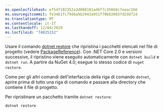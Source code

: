 ```yaml
---
ms.openlocfilehash: ef54f102352a3d088181ad6f7c356b8c7eeac166
ms.sourcegitcommit: fe34b1fc79d6a9b2943a951f70b820037d2dd72d
ms.translationtype: MT
ms.contentlocale: it-IT
ms.lasthandoff: 12/04/2019
ms.locfileid: "74825152"
---
```

Usare il comando [dotnet restore](/dotnet/core/tools/dotnet-restore?tabs=netcore2x) che ripristina i pacchetti elencati nel file di progetto (vedere [PackageReference](../../consume-packages/package-references-in-project-files.md)). Con .NET Core 2.0 e versioni successive, il ripristino viene eseguito automaticamente con `dotnet build` e `dotnet run`. A partire da NuGet 4.0, esegue lo stesso codice di `nuget restore`.

Come per gli altri comandi dell'interfaccia della riga di comando `dotnet`, aprire prima di tutto una riga di comando e passare alla directory che contiene il file di progetto.

Per ripristinare un pacchetto tramite `dotnet restore`:

```dotnetcli
dotnet restore 
```